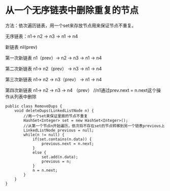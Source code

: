 # 从一个无序链表中删除重复的节点

方法：依次遍历链表，用一个set来存放节点用来保证节点不重复。

无序链表：n1-> n2 -> n3 -> n1 -> n4

新链表 nil(prev)

第一次新链表 n1（prev）-> n2 -> n3 -> n1 -> n4

第二次新链表 n1-> n2（prev） -> n3 -> n1 -> n4

第三次新链表 n1-> n2 -> n3（prev） -> n1 -> n4

第四次新链表 n1-> n2 -> n3 -> n4 （prev） //n1通过prev.next = n.next这个操作从列表中删除

```
public class RemoveDups {
	void deleteDups(LinkedListNode n) {
		//用一个set来保证里面的节点不重复
		HashSet<Integer> set = new HashSet<Integer>();
		//从第一个节点n开始遍历，依次将不存在set的节点转移到另一个链表previous上
		LinkedListNode previous = null;
		while(n != null) {
			if(set.contains(n.data)) {
				previous.next = n.next;
			}
			else {
				set.add(n.data);
				previous = n;
			}
			n = n.next;
		}
	}
}
```

